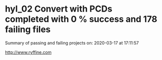 # hyl_02 Convert with PCDs completed with 0 % success and 178 failing files

Summary of passing and failing projects on: 2020-03-17 at 17:11:57

http://www.ryffine.com
